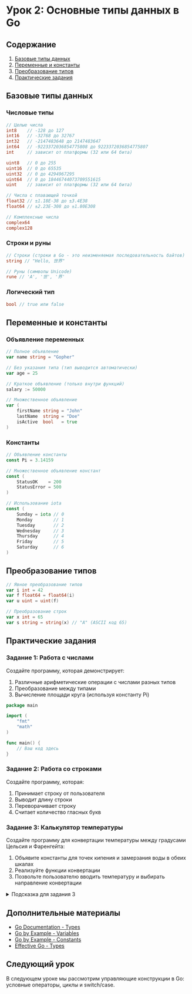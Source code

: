 
# Урок 2: Основные типы данных в Go

## Содержание
1. [Базовые типы данных](#базовые-типы-данных)
2. [Переменные и константы](#переменные-и-константы)
3. [Преобразование типов](#преобразование-типов)
4. [Практические задания](#практические-задания)

## Базовые типы данных

### Числовые типы
```go
// Целые числа
int8    // -128 до 127
int16   // -32768 до 32767
int32   // -2147483648 до 2147483647
int64   // -9223372036854775808 до 9223372036854775807
int     // зависит от платформы (32 или 64 бита)

uint8   // 0 до 255
uint16  // 0 до 65535
uint32  // 0 до 4294967295
uint64  // 0 до 18446744073709551615
uint    // зависит от платформы (32 или 64 бита)

// Числа с плавающей точкой
float32 // ±1.18E-38 до ±3.4E38
float64 // ±2.23E-308 до ±1.80E308

// Комплексные числа
complex64
complex128
```

### Строки и руны
```go
// Строки (строки в Go - это неизменяемая последовательность байтов)
string // "Hello, 世界"

// Руны (символы Unicode)
rune // 'A', '世', '界'
```

### Логический тип
```go
bool // true или false
```

## Переменные и константы

### Объявление переменных
```go
// Полное объявление
var name string = "Gopher"

// Без указания типа (тип выводится автоматически)
var age = 25

// Краткое объявление (только внутри функций)
salary := 50000

// Множественное объявление
var (
    firstName string = "John"
    lastName  string = "Doe"
    isActive  bool   = true
)
```

### Константы
```go
// Объявление константы
const Pi = 3.14159

// Множественное объявление констант
const (
    StatusOK    = 200
    StatusError = 500
)

// Использование iota
const (
    Sunday = iota // 0
    Monday        // 1
    Tuesday       // 2
    Wednesday     // 3
    Thursday      // 4
    Friday        // 5
    Saturday      // 6
)
```

## Преобразование типов
```go
// Явное преобразование типов
var i int = 42
var f float64 = float64(i)
var u uint = uint(f)

// Преобразование строк
var x int = 65
var s string = string(x) // "A" (ASCII код 65)
```

## Практические задания

### Задание 1: Работа с числами
Создайте программу, которая демонстрирует:
1. Различные арифметические операции с числами разных типов
2. Преобразование между типами
3. Вычисление площади круга (используя константу Pi)

```go
package main

import (
    "fmt"
    "math"
)

func main() {
    // Ваш код здесь
}
```

### Задание 2: Работа со строками
Создайте программу, которая:
1. Принимает строку от пользователя
2. Выводит длину строки
3. Переворачивает строку
4. Считает количество гласных букв

### Задание 3: Калькулятор температуры
Создайте программу для конвертации температуры между градусами Цельсия и Фаренгейта:
1. Объявите константы для точек кипения и замерзания воды в обеих шкалах
2. Реализуйте функции конвертации
3. Позвольте пользователю вводить температуру и выбирать направление конвертации

<details>
<summary>Подсказка для задания 3</summary>

```go
package main

import "fmt"

const (
    FreezingC = 0.0
    BoilingC  = 100.0
)

func celsiusToFahrenheit(c float64) float64 {
    return c*9/5 + 32
}

func fahrenheitToCelsius(f float64) float64 {
    return (f - 32) * 5 / 9
}

func main() {
    // Ваш код здесь
}
```
</details>

## Дополнительные материалы
- [Go Documentation - Types](https://golang.org/ref/spec#Types)
- [Go by Example - Variables](https://gobyexample.com/variables)
- [Go by Example - Constants](https://gobyexample.com/constants)
- [Effective Go - Types](https://golang.org/doc/effective_go#types)

## Следующий урок
В следующем уроке мы рассмотрим управляющие конструкции в Go: условные операторы, циклы и switch/case.